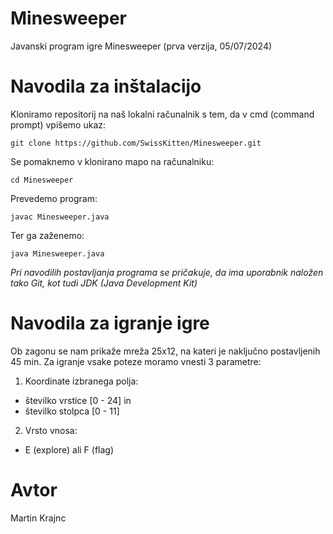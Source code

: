 # Minesweeper
Javanski program igre Minesweeper (prva verzija, 05/07/2024)

# Navodila za inštalacijo
Kloniramo repositorij na naš lokalni računalnik s tem, da v cmd (command prompt) vpišemo ukaz:
```
git clone https://github.com/SwissKitten/Minesweeper.git
```
Se pomaknemo v klonirano mapo na računalniku:
```
cd Minesweeper
```
Prevedemo program:
```
javac Minesweeper.java
```
Ter ga zaženemo:
```
java Minesweeper.java
```
*Pri navodilih postavljanja programa se pričakuje, da ima uporabnik naložen tako Git, kot tudi JDK (Java Development Kit)*

# Navodila za igranje igre
Ob zagonu se nam prikaže mreža 25x12, na kateri je naključno postavljenih 45 min.
Za igranje vsake poteze moramo vnesti 3 parametre: 
1. Koordinate izbranega polja:
  - številko vrstice [0 - 24] in
  - številko stolpca [0 - 11]
2. Vrsto vnosa:
  - E (explore) ali F (flag)

# Avtor
Martin Krajnc
